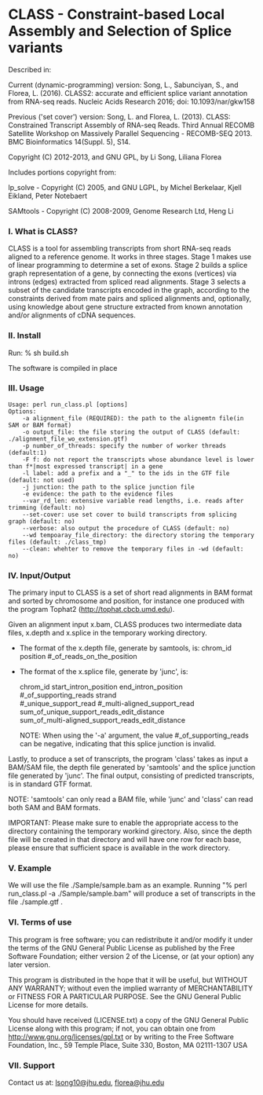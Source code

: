 CLASS - Constraint-based Local Assembly and Selection of Splice variants
========================================================================

Described in: 
 
Current (dynamic-programming) version:
Song, L., Sabunciyan, S., and Florea, L. (2016). CLASS2: accurate and efficient splice variant annotation from RNA-seq reads. Nucleic Acids Research 2016; doi: 10.1093/nar/gkw158

Previous ('set cover') version:
Song, L. and Florea, L. (2013). CLASS: Constrained Transcript Assembly of RNA-seq Reads.
Third Annual RECOMB Satellite Workshop on Massively Parallel Sequencing - RECOMB-SEQ 2013. BMC Bioinformatics 14(Suppl. 5), S14.

Copyright (C) 2012-2013, and GNU GPL, by Li Song, Liliana Florea

Includes portions copyright from:

lp_solve - Copyright (C) 2005, and GNU LGPL, by Michel Berkelaar, Kjell Eikland, Peter Notebaert

SAMtools - Copyright (C) 2008-2009, Genome Research Ltd, Heng Li

### I.   What is CLASS?

CLASS is a tool for assembling transcripts from short RNA-seq reads
aligned to a reference genome. It works in three stages. Stage 1 makes
use of linear programming to determine a set of exons.  Stage 2 builds a
splice graph representation of a gene, by connecting the exons (vertices)
via introns (edges) extracted from spliced read alignments. Stage 3
selects a subset of the candidate transcripts encoded in the graph,
according to the constraints derived from mate pairs and spliced alignments
and, optionally, using knowledge about gene structure extracted from known annotation and/or alignments of cDNA sequences.

### II. Install
Run: % sh build.sh

The software is compiled in place

### III.  Usage
	Usage: perl run_class.pl [options]
	Options:
		-a alignment_file (REQUIRED): the path to the alignemtn file(in SAM or BAM format)
		-o output_file: the file storing the output of CLASS (default: ./alignment_file_wo_extension.gtf)
		-p number_of_threads: specify the number of worker threads (default:1)
		-F f: do not report the transcripts whose abundance level is lower than f*|most expressed transcript| in a gene
		-l label: add a prefix and a "_" to the ids in the GTF file (default: not used)
		-j junction: the path to the splice junction file
		-e evidence: the path to the evidence files
		--var_rd_len: extensive variable read lengths, i.e. reads after trimming (default: no)
		--set-cover: use set cover to build transcripts from splicing graph (default: no)
		--verbose: also output the procedure of CLASS (default: no)
		--wd tempoaray_file_directory: the directory storing the temporary files (default: ./class_tmp)
		--clean: whehter to remove the temporary files in -wd (default: no)

### IV. Input/Output

The primary input to CLASS is a set of short read alignments in BAM format
and sorted by chromosome and position, for instance one produced with
the program Tophat2 (http://tophat.cbcb.umd.edu).  

Given an alignment input x.bam, CLASS produces two intermediate data files,
x.depth and x.splice in the temporary working directory.

  * The format of the x.depth file, generate by samtools, is:
    chrom_id position #_of_reads_on_the_position

  * The format of the x.splice file, generate by 'junc', is:

     chrom_id start_intron_position end_intron_position #_of_supporting_reads strand \
     #_unique_support_read #_multi-aligned_support_read sum_of_unique_support_reads_edit_distance \
     sum_of_multi-aligned_support_reads_edit_distance 

    NOTE: When using the '-a' argument, the value #_of_supporting_reads can be
    negative, indicating that this splice junction is invalid.

Lastly, to produce a set of transcripts, the program 'class' takes as
input a BAM/SAM file, the depth file generated by 'samtools' and the splice
junction file generated by 'junc'. The final output, consisting of predicted
transcripts, is in standard GTF format.

NOTE: 'samtools' can only read a BAM file, while 'junc' and 'class' can
read both SAM and BAM formats.

IMPORTANT:
Please make sure to enable the appropriate access to the directory
containing the temporary workind girectory. Also, since the depth file will be created in
that directory and will have one row for each base, please ensure that
sufficient space is available in the work directory.

### V. Example

We will use the file ./Sample/sample.bam as an example.
Running "% perl run_class.pl -a ./Sample/sample.bam" will produce a 
set of transcripts in the file ./sample.gtf . 
 
### VI. Terms of use

This program is free software; you can redistribute it and/or modify it
under the terms of the GNU General Public License as published by the
Free Software Foundation; either version 2 of the License, or (at your
option) any later version.

This program is distributed in the hope that it will be useful,
but WITHOUT ANY WARRANTY; without even the implied warranty of
MERCHANTABILITY or FITNESS FOR A PARTICULAR PURPOSE.  See the
GNU General Public License for more details.

You should have received (LICENSE.txt) a copy of the GNU General
Public License along with this program; if not, you can obtain one from
http://www.gnu.org/licenses/gpl.txt or by writing to the Free Software
Foundation, Inc., 59 Temple Place, Suite 330, Boston, MA  02111-1307  USA
 
### VII. Support

Contact us at: lsong10@jhu.edu, florea@jhu.edu

